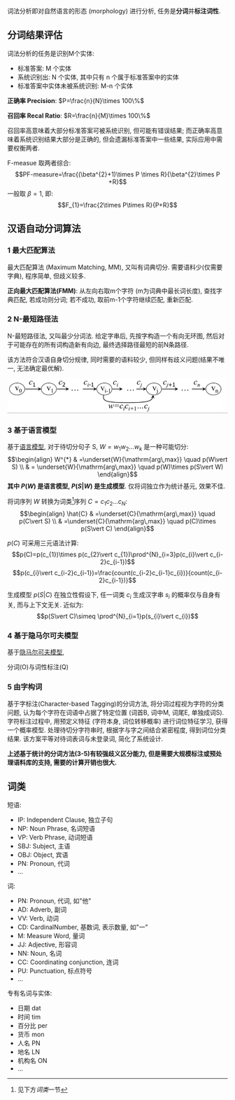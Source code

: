 词法分析即对自然语言的形态 (morphology) 进行分析, 任务是**分词**并**标注词性**.

## 分词结果评估

词法分析的任务是识别M个实体:
- 标准答案: M 个实体
- 系统识别出: N 个实体, 其中只有 n 个属于标准答案中的实体
- 标准答案中实体未被系统识别: M-n 个实体

**正确率 Precision**:  $P=\frac{n}{N}\times 100\%$

**召回率 Recal Ratio**:  $R=\frac{n}{M}\times 100\%$

召回率高意味着大部分标准答案可被系统识别, 但可能有错误结果; 而正确率高意味着系统识别结果大部分是正确的, 但会遗漏标准答案中一些结果, 实际应用中需要权衡两者.

F-measue 取两者综合: $$PF-measure=\frac{(\beta^{2}+1)\times P \times R}{\beta^{2}\times P +R}$$ 一般取 $\beta=1$, 即: $$F_{1}=\frac{2\times P\times R}{P+R}$$

## 汉语自动分词算法

### 1 最大匹配算法

最大匹配算法 (Maximum Matching, MM), 又叫有词典切分. 需要语料少(仅需要字典), 程序简单, 但歧义较多.

**正向最大匹配算法(FMM)**: 从左向右取m个字符 (m为词典中最长词长度), 查找字典匹配, 若成功则分词; 若不成功, 取前m-1个字符继续匹配, 重新匹配.


### 2 N-最短路径法

N-最短路径法, 又叫最少分词法. 给定字串后, 先按字构造一个有向无环图, 然后对于可能存在的所有词构造新有向边, 最终选择路径最短的前N条路径. 

该方法符合汉语自身切分规律, 同时需要的语料较少, 但同样有歧义问题(结果不唯一, 无法确定最优解).

![|450](../../-%20attach/Pasted%20image%2020231226164444.png)

### 3 基于语言模型

基于[语言模型](语言模型.md), 对于待切分句子 S, $W=w_{1}w_{2}\dots w_{k}$ 是一种可能切分: $$\begin{align}
W^{*} & =\underset{W}{\mathrm{arg\,max}} \quad p(W\vert S) \\
 & = \underset{W}{\mathrm{arg\,max}} \quad p(W)\times p(S\vert W) 
\end{align}$$ **其中 $P(W)$ 是语言模型, $P(S\vert W)$ 是生成模型**. 仅将词独立作为统计基元, 效果不佳.

将词序列 $W$ 转换为词类[^1]序列 $C=c_{1}c_{2}\dots c_{N}$: $$\begin{align}
\hat{C} & =\underset{C}{\mathrm{arg\,max}} \quad p(C\vert S) \\
 & =\underset{C}{\mathrm{arg\,max}} \quad p(C)\times p(S\vert C)
\end{align}$$ 

$p(C)$ 可采用三元语法计算: $$p(C)=p(c_{1})\times p(c_{2}\vert c_{1})\prod^{N}_{i=3}p(c_{i}\vert c_{i-2}c_{i-1})$$ $$p(c_{i}\vert c_{i-2}c_{i-1})=\frac{count(c_{i-2}c_{i-1}c_{i})}{count(c_{i-2}c_{i-1})}$$

生成模型 $p(S\vert C)$ 在独立性假设下, 任一词类 $c_{i}$ 生成汉字串 $s_{i}$ 的概率仅与自身有关, 而与上下文无关. 近似为: $$p(S\vert C)\simeq \prod^{N}_{i=1}p(s_{i}\vert c_{i})$$ 

### 4 基于隐马尔可夫模型

基于[隐马尔可夫模型](隐马尔可夫模型.md), 

分词(O)与词性标注(Q)

### 5 由字构词

基于字标注(Character-based Tagging)的分词方法, 将分词过程视为字符的分类问题, 认为每个字符在词语中占据了特定位置 (词首B, 词中M, 词尾E, 单独成词S). 字符标注过程中, 用预定义特征 (字符本身, 词位转移概率) 进行词位特征学习, 获得一个概率模型. 处理待切分字符串时, 根据字与字之间结合紧密程度, 得到词位分类结果. 该方案平等对待词表词与未登录词, 简化了系统设计.

**上述基于统计的分词方法(3-5)有较强歧义区分能力, 但是需要大规模标注或预处理语料库的支持, 需要的计算开销也很大.**

## 词类

短语:
- IP: Independent Clause, 独立子句
- NP: Noun Phrase, 名词短语
- VP: Verb Phrase, 动词短语
- SBJ: Subject, 主语
- OBJ: Object, 宾语
- PN: Pronoun, 代词
- ...

词:
- PN: Pronoun, 代词, 如"他"
- AD: Adverb, 副词
- VV: Verb, 动词
- CD: CardinalNumber, 基数词, 表示数量, 如"一"
- M: Measure Word, 量词
- JJ: Adjective, 形容词
- NN: Noun, 名词
- CC: Coordinating conjunction, 连词
- PU: Punctuation, 标点符号
- ...

专有名词与实体:
- 日期 dat
- 时间 tim
- 百分比 per 
- 货币 mon 
- 人名 PN 
- 地名 LN
- 机构名 ON
- ...

[^1]: 见下方*词类*一节